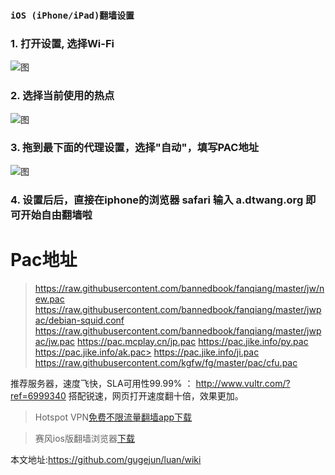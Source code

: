 ### `iOS (iPhone/iPad)翻墙设置`

### 1. 打开设置, 选择Wi-Fi 


![图](https://raw.githubusercontent.com/bannedbook/fanqiang/master/ios/1.png)


### 2. 选择当前使用的热点


![图](https://raw.githubusercontent.com/bannedbook/fanqiang/master/ios/2.png)


### 3. 拖到最下面的代理设置，选择"自动"，填写PAC地址

![图](https://raw.githubusercontent.com/bannedbook/fanqiang/master/ios/3.png)

### 4. 设置后后，直接在iphone的浏览器 safari 输入 a.dtwang.org 即可开始自由翻墙啦

# Pac地址
> https://raw.githubusercontent.com/bannedbook/fanqiang/master/jw/new.pac
> https://raw.githubusercontent.com/bannedbook/fanqiang/master/jwpac/debian-squid.conf 
> https://raw.githubusercontent.com/bannedbook/fanqiang/master/jwpac/jw.pac
> https://pac.mcplay.cn/jp.pac
> https://pac.jike.info/py.pac
> https://pac.jike.info/ak.pac> 
> https://pac.jike.info/ji.pac
> https://raw.githubusercontent.com/kgfw/fg/master/pac/cfu.pac


 推荐服务器，速度飞快，SLA可用性99.99% ： http://www.vultr.com/?ref=6999340
搭配锐速，网页打开速度翻十倍，效果更加。

> Hotspot VPN[免费不限流量翻墙app下载](https://itunes.apple.com/cn/app/hotspot-vpn-mian-fei-bu-xian/id1121846465?mt=8)

> 赛风ios版翻墙浏览器[下载](https://itunes.apple.com/us/app/psiphon-browser/id1193362444?ls=1&mt=8)

本文地址:https://github.com/gugejun/luan/wiki
